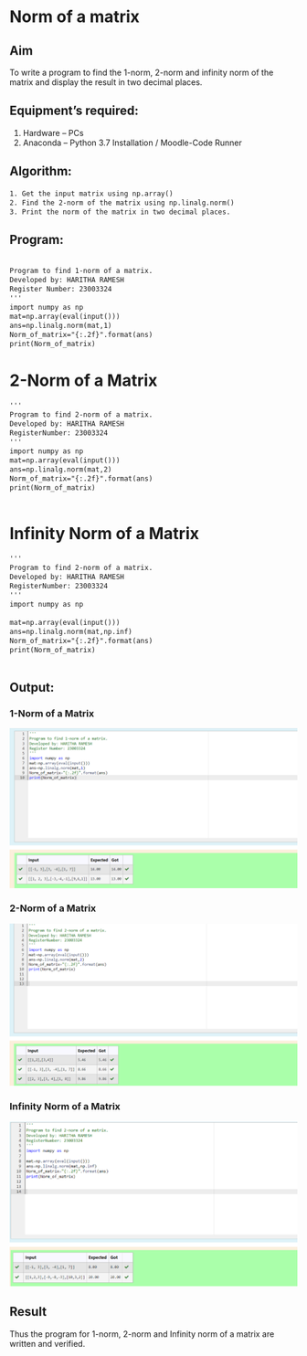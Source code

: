 # Norm of a matrix
## Aim
To write a program to find the 1-norm, 2-norm and infinity norm of the matrix and display the result in two decimal places.
## Equipment’s required:
1.	Hardware – PCs
2.	Anaconda – Python 3.7 Installation / Moodle-Code Runner
## Algorithm:
	1. Get the input matrix using np.array()   
    2. Find the 2-norm of the matrix using np.linalg.norm()
	3. Print the norm of the matrix in two decimal places.
## Program:
```

Program to find 1-norm of a matrix.
Developed by: HARITHA RAMESH
Register Number: 23003324
'''
import numpy as np
mat=np.array(eval(input()))
ans=np.linalg.norm(mat,1)
Norm_of_matrix="{:.2f}".format(ans)
print(Norm_of_matrix)
```
# 2-Norm of a Matrix
```
'''
Program to find 2-norm of a matrix.
Developed by: HARITHA RAMESH
RegisterNumber: 23003324
'''
import numpy as np
mat=np.array(eval(input()))
ans=np.linalg.norm(mat,2)
Norm_of_matrix="{:.2f}".format(ans)
print(Norm_of_matrix)


```




# Infinity Norm of a Matrix
```
'''
Program to find 2-norm of a matrix.
Developed by: HARITHA RAMESH
RegisterNumber: 23003324
'''
import numpy as np

mat=np.array(eval(input()))
ans=np.linalg.norm(mat,np.inf)
Norm_of_matrix="{:.2f}".format(ans)
print(Norm_of_matrix)


```






## Output:
### 1-Norm of a Matrix

![Alt text](1.png)



### 2-Norm of a Matrix
![Alt text](2.png)




### Infinity Norm of a Matrix

![Alt text](3.png)



## Result
Thus the program for 1-norm, 2-norm and Infinity norm of a matrix are written and verified.

